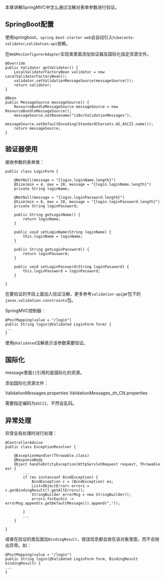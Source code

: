 本章讲解SpringMVC中怎么通过注解对表单参数进行验证。

## SpringBoot配置

使用springboot，`spring-boot-starter-web`会自动引入`hiberante-validator`,`validation-api`依赖。

在`WebMvcConfigurerAdapter`实现类里面添加验证器及国际化指定资源文件。

```
@Override
public Validator getValidator() {
	LocalValidatorFactoryBean validator = new LocalValidatorFactoryBean();
	validator.setValidationMessageSource(messageSource());
	return validator;
}

@Bean
public MessageSource messageSource() {
	ResourceBundleMessageSource messageSource = new ResourceBundleMessageSource();
	messageSource.setBasename("i18n/ValidationMessages");
	messageSource.setDefaultEncoding(StandardCharsets.US_ASCII.name());
	return messageSource;
}
```

## 验证器使用

接收参数的表单类：

```
public class LoginForm {

	@NotNull(message = "{login.loginName.length}")
	@Size(min = 4, max = 20, message = "{login.loginName.length}")
	private String loginName;

	@NotNull(message = "{login.loginPassword.length}")
	@Size(min = 8, max = 20, message = "{login.loginPassword.length}")
	private String loginPassword;

	public String getLoginName() {
		return loginName;
	}

	public void setLoginName(String loginName) {
		this.loginName = loginName;
	}

	public String getLoginPassword() {
		return loginPassword;
	}

	public void setLoginPassword(String loginPassword) {
		this.loginPassword = loginPassword;
	}

}
```

在要验证的字段上面加入验证注解，更多参考`validation-api`jar包下的`javax.validation.constraints`包。

SpringMVC控制器：

```
@PostMapping(value = "/login")
public String login(@Validated LoginForm form) {
...
}
```

使用`@Validated`注解表示该参数需要验证。


## 国际化

message里面`{}`引用的是国际化的资源。

添加国际化资源文件：

ValidationMessages.properties
ValidationMessages_zh_CN.properties

需要指定编码为`ASCII`，不然会乱码。

## 异常处理

异常全局处理时进行处理：

```
@ControllerAdvice
public class ExceptionResolver {

	@ExceptionHandler(Throwable.class)
	@ResponseBody
	Object handleEntityException(HttpServletRequest request, Throwable ex) {
	    ...
		if (ex instanceof BindException) {
			BindException c = (BindException) ex;
			List<ObjectError> errors = c.getBindingResult().getAllErrors();
			StringBuilder errorMsg = new StringBuilder();
			errors.forEach(x -> errorMsg.append(x.getDefaultMessage()).append(","));
			
		}
		...
	}

}
```

或者在验证的类后面加`BindingResult`，错误信息都会放在该对象里面，而不会抛出异常。如：

```
@PostMapping(value = "/login")
public String login(@Validated LoginForm form, BindingResult bindingResult) {
...
}
```